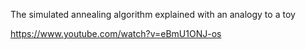 The simulated annealing algorithm explained with an analogy to a toy

https://www.youtube.com/watch?v=eBmU1ONJ-os
